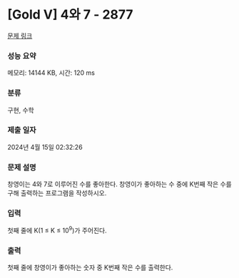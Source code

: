 # [Gold V] 4와 7 - 2877 

[문제 링크](https://www.acmicpc.net/problem/2877) 

### 성능 요약

메모리: 14144 KB, 시간: 120 ms

### 분류

구현, 수학

### 제출 일자

2024년 4월 15일 02:32:26

### 문제 설명

<p>창영이는 4와 7로 이루어진 수를 좋아한다. 창영이가 좋아하는 수 중에 K번째 작은 수를 구해 출력하는 프로그램을 작성하시오.</p>

### 입력 

 <p>첫째 줄에 K(1 ≤ K ≤ 10<sup>9</sup>)가 주어진다.</p>

### 출력 

 <p>첫째 줄에 창영이가 좋아하는 숫자 중 K번째 작은 수를 출력한다.</p>

